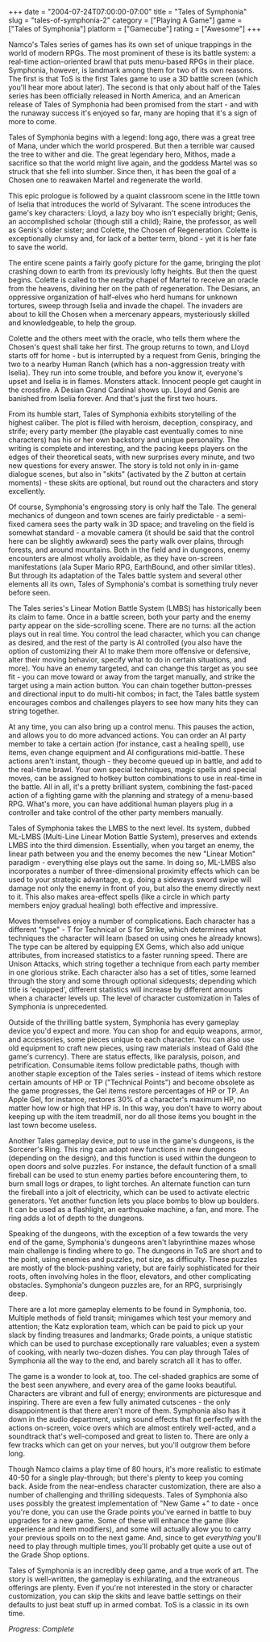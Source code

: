 +++
date = "2004-07-24T07:00:00-07:00"
title = "Tales of Symphonia"
slug = "tales-of-symphonia-2"
category = ["Playing A Game"]
game = ["Tales of Symphonia"]
platform = ["Gamecube"]
rating = ["Awesome"]
+++

Namco's Tales series of games has its own set of unique trappings in the world of modern RPGs. The most prominent of these is its battle system: a real-time action-oriented brawl that puts menu-based RPGs in their place. Symphonia, however, is landmark among them for two of its own reasons. The first is that ToS is the first Tales game to use a 3D battle screen (which you'll hear more about later). The second is that only about half of the Tales series has been officially released in North America, and an American release of Tales of Symphonia had been promised from the start - and with the runaway success it's enjoyed so far, many are hoping that it's a sign of more to come.

Tales of Symphonia begins with a legend: long ago, there was a great tree of Mana, under which the world prospered. But then a terrible war caused the tree to wither and die. The great legendary hero, Mithos, made a sacrifice so that the world might live again, and the goddess Martel was so struck that she fell into slumber. Since then, it has been the goal of a Chosen one to reawaken Martel and regenerate the world.

This epic prologue is followed by a quaint classroom scene in the little town of Iselia that introduces the world of Sylvarant. The scene introduces the game's key characters: Lloyd, a lazy boy who isn't especially bright; Genis, an accomplished scholar (though still a child); Raine, the professor, as well as Genis's older sister; and Colette, the Chosen of Regeneration. Colette is exceptionally clumsy and, for lack of a better term, blond - yet it is her fate to save the world.

The entire scene paints a fairly goofy picture for the game, bringing the plot crashing down to earth from its previously lofty heights. But then the quest begins. Colette is called to the nearby chapel of Martel to receive an oracle from the heavens, divining her on the path of regeneration. The Desians, an oppressive organization of half-elves who herd humans for unknown tortures, sweep through Iselia and invade the chapel. The invaders are about to kill the Chosen when a mercenary appears, mysteriously skilled and knowledgeable, to help the group.

Colette and the others meet with the oracle, who tells them where the Chosen's quest shall take her first. The group returns to town, and Lloyd starts off for home - but is interrupted by a request from Genis, bringing the two to a nearby Human Ranch (which has a non-aggression treaty with Iselia). They run into some trouble, and before you know it, everyone's upset and Iselia is in flames. Monsters attack. Innocent people get caught in the crossfire. A Desian Grand Cardinal shows up. Lloyd and Genis are banished from Iselia forever. And that's just the first two hours.

From its humble start, Tales of Symphonia exhibits storytelling of the highest caliber. The plot is filled with heroism, deception, conspiracy, and strife; every party member (the playable cast eventually comes to nine characters) has his or her own backstory and unique personality. The writing is complete and interesting, and the pacing keeps players on the edges of their theoretical seats, with new surprises every minute, and two new questions for every answer. The story is told not only in in-game dialogue scenes, but also in "skits" (activated by the Z button at certain moments) - these skits are optional, but round out the characters and story excellently.

Of course, Symphonia's engrossing story is only half the Tale. The general mechanics of dungeon and town scenes are fairly predictable - a semi-fixed camera sees the party walk in 3D space; and traveling on the field is somewhat standard - a movable camera (it should be said that the control here can be slightly awkward) sees the party walk over plains, through forests, and around mountains. Both in the field and in dungeons, enemy encounters are almost wholly avoidable, as they have on-screen manifestations (ala Super Mario RPG, EarthBound, and other similar titles). But through its adaptation of the Tales battle system and several other elements all its own, Tales of Symphonia's combat is something truly never before seen.

The Tales series's Linear Motion Battle System (LMBS) has historically been its claim to fame. Once in a battle screen, both your party and the enemy party appear on the side-scrolling scene. There are no turns: all the action plays out in real time. You control the lead character, which you can change as desired, and the rest of the party is AI controlled (you also have the option of customizing their AI to make them more offensive or defensive, alter their moving behavior, specify what to do in certain situations, and more). You have an enemy targeted, and can change this target as you see fit - you can move toward or away from the target manually, and strike the target using a main action button. You can chain together button-presses and directional input to do multi-hit combos; in fact, the Tales battle system encourages combos and challenges players to see how many hits they can string together.

At any time, you can also bring up a control menu. This pauses the action, and allows you to do more advanced actions. You can order an AI party member to take a certain action (for instance, cast a healing spell), use items, even change equipment and AI configurations mid-battle. These actions aren't instant, though - they become queued up in battle, and add to the real-time brawl. Your own special techniques, magic spells and special moves, can be assigned to hotkey button combinations to use in real-time in the battle. All in all, it's a pretty brilliant system, combining the fast-paced action of a fighting game with the planning and strategy of a menu-based RPG. What's more, you can have additional human players plug in a controller and take control of the other party members manually.

Tales of Symphonia takes the LMBS to the next level. Its system, dubbed ML-LMBS (Multi-Line Linear Motion Battle System), preserves and extends LMBS into the third dimension. Essentially, when you target an enemy, the linear path between you and the enemy becomes the new "Linear Motion" paradigm - everything else plays out the same. In doing so, ML-LMBS also incorporates a number of three-dimensional proximity effects which can be used to your strategic advantage, e.g. doing a sideways sword swipe will damage not only the enemy in front of you, but also the enemy directly next to it. This also makes area-effect spells (like a circle in which party members enjoy gradual healing) both effective and impressive.

Moves themselves enjoy a number of complications. Each character has a different "type" - T for Technical or S for Strike, which determines what techniques the character will learn (based on using ones he already knows). The type can be altered by equipping EX Gems, which also add unique attributes, from increased statistics to a faster running speed. There are Unison Attacks, which string together a technique from each party member in one glorious strike. Each character also has a set of titles, some learned through the story and some through optional sidequests; depending which title is 'equipped', different statistics will increase by different amounts when a character levels up. The level of character customization in Tales of Symphonia is unprecedented.

Outside of the thrilling battle system, Symphonia has every gameplay device you'd expect and more. You can shop for and equip weapons, armor, and accessories, some pieces unique to each character. You can also use old equipment to craft new pieces, using raw materials instead of Gald (the game's currency). There are status effects, like paralysis, poison, and petrification. Consumable items follow predictable paths, though with another staple exception of the Tales series - instead of items which restore certain amounts of HP or TP ("Technical Points") and become obsolete as the game progresses, the Gel items restore percentages of HP or TP. An Apple Gel, for instance, restores 30% of a character's maximum HP, no matter how low or high that HP is. In this way, you don't have to worry about keeping up with the item treadmill, nor do all those items you bought in the last town become useless.

Another Tales gameplay device, put to use in the game's dungeons, is the Sorcerer's Ring. This ring can adopt new functions in new dungeons (depending on the design), and this function is used within the dungeon to open doors and solve puzzles. For instance, the default function of a small fireball can be used to stun enemy parties before encountering them, to burn small logs or drapes, to light torches. An alternate function can turn the fireball into a jolt of electricity, which can be used to activate electric generators. Yet another function lets you place bombs to blow up boulders. It can be used as a flashlight, an earthquake machine, a fan, and more. The ring adds a lot of depth to the dungeons.

Speaking of the dungeons, with the exception of a few towards the very end of the game, Symphonia's dungeons aren't labyrinthine mazes whose main challenge is finding where to go. The dungeons in ToS are short and to the point, using enemies and puzzles, not size, as difficulty. These puzzles are mostly of the block-pushing variety, but are fairly sophisticated for their roots, often involving holes in the floor, elevators, and other complicating obstacles. Symphonia's dungeon puzzles are, for an RPG, surprisingly deep.

There are a lot more gameplay elements to be found in Symphonia, too. Multiple methods of field transit; minigames which test your memory and attention; the Katz exploration team, which can be paid to pick up your slack by finding treasures and landmarks; Grade points, a unique statistic which can be used to purchase exceptionally rare valuables; even a system of cooking, with nearly two-dozen dishes. You can play through Tales of Symphonia all the way to the end, and barely scratch all it has to offer.

The game is a wonder to look at, too. The cel-shaded graphics are some of the best seen anywhere, and every area of the game looks beautiful. Characters are vibrant and full of energy; environments are picturesque and inspiring. There are even a few fully animated cutscenes - the only disappointment is that there aren't more of them. Symphonia also has it down in the audio department, using sound effects that fit perfectly with the actions on-screen, voice overs which are almost entirely well-acted, and a soundtrack that's well-composed and great to listen to. There are only a few tracks which can get on your nerves, but you'll outgrow them before long.

Though Namco claims a play time of 80 hours, it's more realistic to estimate 40-50 for a single play-through; but there's plenty to keep you coming back. Aside from the near-endless character customization, there are also a number of challenging and thrilling sidequests. Tales of Symphonia also uses possibly the greatest implementation of "New Game +" to date - once you're done, you can use the Grade points you've earned in battle to buy upgrades for a new game. Some of these will enhance the game (like experience and item modifiers), and some will actually allow you to carry your previous spoils on to the next game. And, since to get *everything* you'll need to play through multiple times, you'll probably get quite a use out of the Grade Shop options.

Tales of Symphonia is an incredibly deep game, and a true work of art. The story is well-written, the gameplay is exhilarating, and the extraneous offerings are plenty. Even if you're not interested in the story or character customization, you can skip the skits and leave battle settings on their defaults to just beat stuff up in armed combat. ToS is a classic in its own time.

<i>Progress: Complete</i>